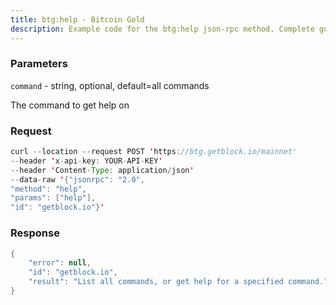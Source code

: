 ```yaml
---
title: btg:help - Bitcoin Gold
description: Example code for the btg:help json-rpc method. Сomplete guide on how to use btg:help json-rpc in GetBlock.io Web3 documentation.
---
```


### Parameters


`command` - string, optional, default=all commands

The command to get help on

### Request

``` java
curl --location --request POST 'https://btg.getblock.io/mainnet' 
--header 'x-api-key: YOUR-API-KEY' 
--header 'Content-Type: application/json' 
--data-raw '{"jsonrpc": "2.0",
"method": "help",
"params": ["help"],
"id": "getblock.io"}'
```

###  Response

``` java
{
    "error": null,
    "id": "getblock.io",
    "result": "List all commands, or get help for a specified command."
}
```

